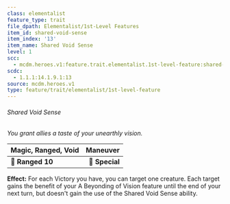 ```yaml
---
class: elementalist
feature_type: trait
file_dpath: Elementalist/1st-Level Features
item_id: shared-void-sense
item_index: '13'
item_name: Shared Void Sense
level: 1
scc:
  - mcdm.heroes.v1:feature.trait.elementalist.1st-level-feature:shared-void-sense
scdc:
  - 1.1.1:14.1.9.1:13
source: mcdm.heroes.v1
type: feature/trait/elementalist/1st-level-feature
---
```


###### Shared Void Sense

*You grant allies a taste of your unearthly vision.*

| **Magic, Ranged, Void** |   **Maneuver** |
| ----------------------- | -------------: |
| **📏 Ranged 10**        | **🎯 Special** |

**Effect:** For each Victory you have, you can target one creature. Each target gains the benefit of your A Beyonding of Vision feature until the end of your next turn, but doesn't gain the use of the Shared Void Sense ability.
